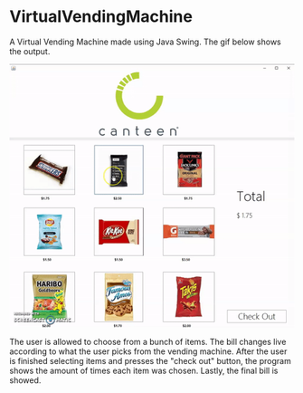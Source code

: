 # VirtualVendingMachine 

A Virtual Vending Machine made using Java Swing. The gif below shows the output.  

![](Output.gif)  

The user is allowed to choose from a bunch of items. The bill changes live according to what the user picks from the vending machine. After the user is finished selecting items and presses the "check out" button, the program shows the amount of times each item was chosen. Lastly, the final bill is showed.
